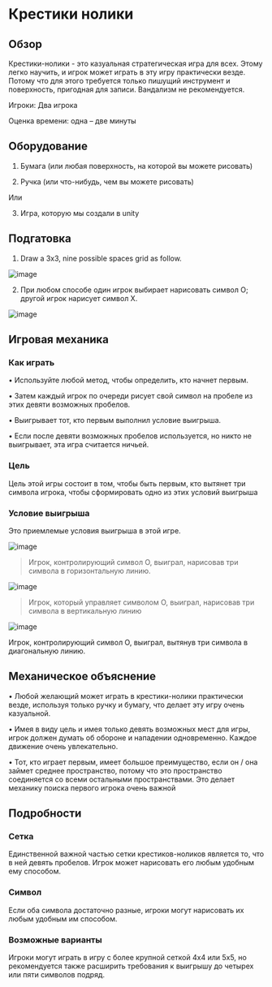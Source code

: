 # Крестики нолики 

## Обзор

Крестики-нолики - это казуальная стратегическая игра для всех. Этому легко научить, и игрок может играть в эту игру практически везде. Потому что для этого требуется 
только пишущий инструмент и поверхность, пригодная для записи. Вандализм не рекомендуется.

Игроки: Два игрока

Оценка времени: одна – две минуты

## Оборудование

1. Бумага (или любая поверхность, на которой вы можете рисовать)

2. Ручка (или что-нибудь, чем вы можете рисовать)

Или

3. Игра, которую мы создали в unity

## Подгатовка

1.	Draw a 3x3, nine possible spaces grid as follow.

![image](https://user-images.githubusercontent.com/90931685/212140082-752c22f9-5e68-4e54-8f6a-a8463f526f5d.png)

2. При любом способе один игрок выбирает нарисовать символ O; другой игрок нарисует символ X.

![image](https://user-images.githubusercontent.com/90931685/212140164-56945a5a-f7ed-40b9-86e9-e4aa6ddd4d77.png)

## Игровая механика

### Как играть

• Используйте любой метод, чтобы определить, кто начнет первым.

• Затем каждый игрок по очереди рисует свой символ на пробеле из этих девяти возможных пробелов.

• Выигрывает тот, кто первым выполнил условие выигрыша.

• Если после девяти возможных пробелов используется, но никто не выигрывает, эта игра считается ничьей.

### Цель

Цель этой игры состоит в том, чтобы быть первым, кто вытянет три символа игрока, чтобы сформировать одно из этих условий выигрыша

### Условие выигрыша

Это приемлемые условия выигрыша в этой игре.

![image](https://user-images.githubusercontent.com/90931685/212140485-2e2cfed7-382c-43d1-8d44-b70ffa81c79b.png)

> Игрок, контролирующий символ O, выиграл, нарисовав три символа в горизонтальную линию.

![image](https://user-images.githubusercontent.com/90931685/212140653-a60ca856-1548-4ce5-937b-2dcebab50d58.png)

> Игрок, который управляет символом O, выиграл, нарисовав три символа в вертикальную линию

![image](https://user-images.githubusercontent.com/90931685/212140846-0c172e1e-dace-4b0f-aa5b-01bf74572354.png)

Игрок, контролирующий символ O, выиграл, вытянув три символа в диагональную линию.

## Механическое объяснение

• Любой желающий может играть в крестики-нолики практически везде, используя только ручку и бумагу, что делает эту игру очень казуальной.

• Имея в виду цель и имея только девять возможных мест для игры, игрок должен думать об обороне и нападении одновременно. Каждое движение очень увлекательно.

• Тот, кто играет первым, имеет большое преимущество, если он / она займет среднее пространство, потому что это пространство соединяется со всеми остальными 
пространствами. Это делает механику поиска первого игрока очень важной

## Подробности

### Сетка

Единственной важной частью сетки крестиков-ноликов является то, что в ней девять пробелов. Игрок может нарисовать его любым удобным ему способом.

### Символ

Если оба символа достаточно разные, игроки могут нарисовать их любым удобным им способом.

### Возможные варианты

Игроки могут играть в игру с более крупной сеткой 4х4 или 5х5, но рекомендуется также расширить требования к выигрышу до четырех или пяти символов подряд.

